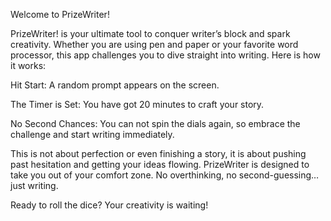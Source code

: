 Welcome to PrizeWriter!

PrizeWriter! is your ultimate tool to conquer writer’s block and spark creativity. Whether you are using pen and paper or your favorite word processor, this app challenges you to dive straight into writing. Here is how it works:

Hit Start: A random prompt appears on the screen.

The Timer is Set: You have got 20 minutes to craft your story.

No Second Chances: You can not spin the dials again, so embrace the challenge and start writing immediately.

This is not about perfection or even finishing a story, it is about pushing past hesitation and getting your ideas flowing. 
PrizeWriter is designed to take you out of your comfort zone. No overthinking, no second-guessing…just writing.

Ready to roll the dice? Your creativity is waiting!

